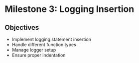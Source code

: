 # Milestone 3: Logging Insertion

## Objectives
- Implement logging statement insertion
- Handle different function types
- Manage logger setup
- Ensure proper indentation